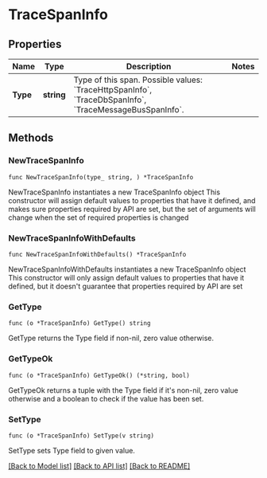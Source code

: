 # TraceSpanInfo

## Properties

Name | Type | Description | Notes
------------ | ------------- | ------------- | -------------
**Type** | **string** | Type of this span. Possible values: &#x60;TraceHttpSpanInfo&#x60;, &#x60;TraceDbSpanInfo&#x60;, &#x60;TraceMessageBusSpanInfo&#x60;. | 

## Methods

### NewTraceSpanInfo

`func NewTraceSpanInfo(type_ string, ) *TraceSpanInfo`

NewTraceSpanInfo instantiates a new TraceSpanInfo object
This constructor will assign default values to properties that have it defined,
and makes sure properties required by API are set, but the set of arguments
will change when the set of required properties is changed

### NewTraceSpanInfoWithDefaults

`func NewTraceSpanInfoWithDefaults() *TraceSpanInfo`

NewTraceSpanInfoWithDefaults instantiates a new TraceSpanInfo object
This constructor will only assign default values to properties that have it defined,
but it doesn't guarantee that properties required by API are set

### GetType

`func (o *TraceSpanInfo) GetType() string`

GetType returns the Type field if non-nil, zero value otherwise.

### GetTypeOk

`func (o *TraceSpanInfo) GetTypeOk() (*string, bool)`

GetTypeOk returns a tuple with the Type field if it's non-nil, zero value otherwise
and a boolean to check if the value has been set.

### SetType

`func (o *TraceSpanInfo) SetType(v string)`

SetType sets Type field to given value.



[[Back to Model list]](../README.md#documentation-for-models) [[Back to API list]](../README.md#documentation-for-api-endpoints) [[Back to README]](../README.md)



